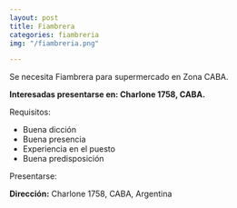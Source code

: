 ```yaml
---
layout: post
title: Fiambrera
categories: fiambreria
img: "/fiambreria.png"

---
```

Se necesita Fiambrera para supermercado en Zona CABA.

**Interesadas presentarse en: Charlone 1758, CABA.**

Requisitos:

* Buena dicción
* Buena presencia
* Experiencia en el puesto
* Buena predisposición

Presentarse:

**Dirección:** Charlone 1758, CABA, Argentina